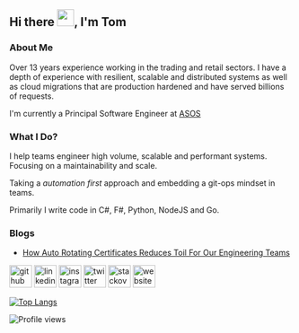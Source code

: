 ## Hi there <img src="https://raw.githubusercontent.com/MartinHeinz/MartinHeinz/master/wave.gif" width="30px">, I'm Tom

### About Me
Over 13 years experience working in the trading and retail sectors. I have a depth of experience with resilient, scalable and distributed systems as well as  cloud migrations that are production hardened and have served billions of requests.

I'm currently a Principal Software Engineer at [ASOS](https://www.asos.com/)

### What I Do?

I help teams engineer high volume, scalable and performant systems. Focusing on a maintainability and scale.

Taking a *automation first* approach and embedding a git-ops mindset in teams.

Primarily I write code in C#, F#, Python, NodeJS and Go.

### Blogs

- [How Auto Rotating Certificates Reduces Toil For Our Engineering Teams](https://medium.com/asos-techblog/how-auto-rotating-certificates-reduces-toil-for-our-engineering-teams-d93b1df7892f)

[<img src='https://cdn.jsdelivr.net/npm/simple-icons@3.0.1/icons/github.svg' alt='github' height='40'>](https://github.com/tom-scott)  [<img src='https://cdn.jsdelivr.net/npm/simple-icons@3.0.1/icons/linkedin.svg' alt='linkedin' height='40'>](https://www.linkedin.com/in/tom-a-scott/)  [<img src='https://cdn.jsdelivr.net/npm/simple-icons@3.0.1/icons/instagram.svg' alt='instagram' height='40'>](https://www.instagram.com/tomascott/)  [<img src='https://cdn.jsdelivr.net/npm/simple-icons@3.0.1/icons/twitter.svg' alt='twitter' height='40'>](https://twitter.com/tomascott)  [<img src='https://cdn.jsdelivr.net/npm/simple-icons@3.0.1/icons/stackoverflow.svg' alt='stackoverflow' height='40'>](https://stackoverflow.com/users/20967559)  [<img src='https://cdn.jsdelivr.net/npm/simple-icons@3.0.1/icons/icloud.svg' alt='website' height='40'>](https://tomscott.me)  

[![Top Langs](https://github-readme-stats.vercel.app/api/top-langs/?username=tom-scott)](https://github.com/anuraghazra/github-readme-stats)

![Profile views](https://gpvc.arturio.dev/tom-scott)  